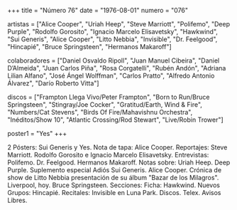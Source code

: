 +++
title = "Número 76"
date = "1976-08-01"
numero = "076"

artistas = ["Alice Cooper", "Uriah Heep", "Steve Marriott", "Polifemo", "Deep Purple", "Rodolfo Gorosito", "Ignacio Marcelo Elisavetsky", "Hawkwind", "Sui Generis", "Alice Cooper", "Litto Nebbia", "Invisible", "Dr. Feelgood", "Hincapié", "Bruce Springsteen", "Hermanos Makaroff"] 

colaboradores = ["Daniel Osvaldo Ripoll", "Juan Manuel Cibeira", "Daniel D’Almeida", "Juan Carlos Piña", "Rosa Corgatelli", "Rubén Andón", "Adriana Lilian Alfano", "José Ángel Wolffman", "Carlos Pratto", "Alfredo Antonio Álvarez", "Darío Roberto Vitta"]

discos = ["Frampton Llega Vivo/Peter Frampton", "Born to Run/Bruce Springsteen", "Stingray/Joe Cocker", "Gratitud/Earth, Wind & Fire", "Numbers/Cat Stevens", "Birds Of Fire/Mahavishnu Orchestra", "Inéditos/Show 10", "Atlantic Crossing/Rod Stewart", "Live/Robin Trower"]

poster1 = "Yes"
+++

2 Pósters: Sui Generis y Yes. 
Nota de tapa: 
Alice Cooper. 
Reportajes:
Steve Marriott. Rodolfo Gorosito e Ignacio Marcelo Elisavetsky.
Entrevistas:
Polifemo. Dr. Feelgood. Hermanos Makaroff.
Notas sobre:
Uriah Heep.
Deep Purple. 
Suplemento especial Adiós Sui Generis. 
Alice Cooper. 
Crónica de show de Litto Nebbia presentación de su álbum "Bazar de los Milagros". 
Liverpool, hoy.
Bruce Springsteen.
Secciones:
Ficha: Hawkwind.
Nuevos Grupos: Hincapié.
Recitales: Invisible en Luna Park. 
Discos. Telex. Avisos Libres.
